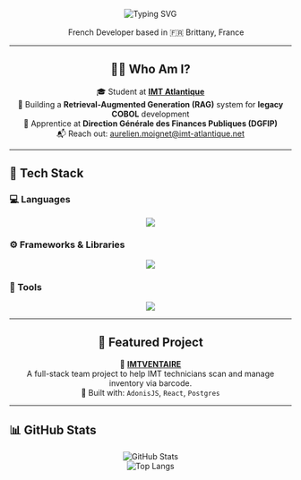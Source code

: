<p align="center">
  <img src="https://readme-typing-svg.herokuapp.com?font=Syne&size=32&duration=2500&pause=1000&center=true&vCenter=true&width=600&height=60&lines=👋+Hi+!+I'm+Aurélien+Moignet;I'm+passionate+on+Software+💻" alt="Typing SVG" />
</p>

<p align="center">
  <img src="https://flagcdn.com/fr.svg" height="16"/> French Developer based in 🇫🇷 Brittany, France
</p>

---

<div align="center">

## 👨‍💻 Who Am I?

🎓 Student at [**IMT Atlantique**](https://www.imt-atlantique.fr)  
🧠 Building a **Retrieval-Augmented Generation (RAG)** system for **legacy COBOL** development  
💼 Apprentice at **Direction Générale des Finances Publiques (DGFIP)**  
📬 Reach out: [aurelien.moignet@imt-atlantique.net](mailto:aurelien.moignet@imt-atlantique.net)

</div>

---

## 🚀 Tech Stack

### 💻 Languages
<p align="center">
  <img src="https://skillicons.dev/icons?i=python,js,ts,html,css,php,java,cpp,c" />
</p>

### ⚙️ Frameworks & Libraries
<p align="center">
  <img src="https://skillicons.dev/icons?i=react,reactnative,nodejs,angular,qt,adonisjs" />
</p>

### 🧰 Tools
<p align="center">
  <img src="https://skillicons.dev/icons?i=vscode,git,docker,postman,figma,github,notion" />
</p>

---

<div align="center">

## 📂 Featured Project

🔗 <strong>[IMTVENTAIRE](#)</strong>  
A full-stack team project to help IMT technicians scan and manage inventory via barcode.  
🔧 Built with: <code>AdonisJS</code>, <code>React</code>, <code>Postgres</code>

</div>

---

## 📊 GitHub Stats

<p align="center">
  <img src="https://github-readme-stats.vercel.app/api?username=aurelien2247&show_icons=true&theme=tokyonight" alt="GitHub Stats" />
  <br />
  <img src="https://github-readme-stats.vercel.app/api/top-langs/?username=aurelien2247&layout=compact&theme=tokyonight" alt="Top Langs" />
</p>
